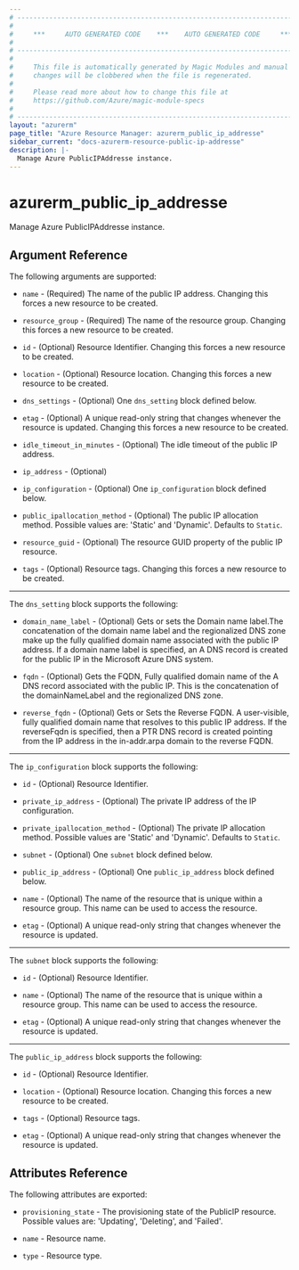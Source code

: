 ```yaml
---
# ----------------------------------------------------------------------------
#
#     ***     AUTO GENERATED CODE    ***    AUTO GENERATED CODE     ***
#
# ----------------------------------------------------------------------------
#
#     This file is automatically generated by Magic Modules and manual
#     changes will be clobbered when the file is regenerated.
#
#     Please read more about how to change this file at
#     https://github.com/Azure/magic-module-specs
#
# ----------------------------------------------------------------------------
layout: "azurerm"
page_title: "Azure Resource Manager: azurerm_public_ip_addresse"
sidebar_current: "docs-azurerm-resource-public-ip-addresse"
description: |-
  Manage Azure PublicIPAddresse instance.
---
```


# azurerm_public_ip_addresse

Manage Azure PublicIPAddresse instance.


## Argument Reference

The following arguments are supported:

* `name` - (Required) The name of the public IP address. Changing this forces a new resource to be created.

* `resource_group` - (Required) The name of the resource group. Changing this forces a new resource to be created.

* `id` - (Optional) Resource Identifier. Changing this forces a new resource to be created.

* `location` - (Optional) Resource location. Changing this forces a new resource to be created.

* `dns_settings` - (Optional) One `dns_setting` block defined below.

* `etag` - (Optional) A unique read-only string that changes whenever the resource is updated. Changing this forces a new resource to be created.

* `idle_timeout_in_minutes` - (Optional) The idle timeout of the public IP address.

* `ip_address` - (Optional) 

* `ip_configuration` - (Optional) One `ip_configuration` block defined below.

* `public_ipallocation_method` - (Optional) The public IP allocation method. Possible values are: 'Static' and 'Dynamic'. Defaults to `Static`.

* `resource_guid` - (Optional) The resource GUID property of the public IP resource.

* `tags` - (Optional) Resource tags. Changing this forces a new resource to be created.

---

The `dns_setting` block supports the following:

* `domain_name_label` - (Optional) Gets or sets the Domain name label.The concatenation of the domain name label and the regionalized DNS zone make up the fully qualified domain name associated with the public IP address. If a domain name label is specified, an A DNS record is created for the public IP in the Microsoft Azure DNS system.

* `fqdn` - (Optional) Gets the FQDN, Fully qualified domain name of the A DNS record associated with the public IP. This is the concatenation of the domainNameLabel and the regionalized DNS zone.

* `reverse_fqdn` - (Optional) Gets or Sets the Reverse FQDN. A user-visible, fully qualified domain name that resolves to this public IP address. If the reverseFqdn is specified, then a PTR DNS record is created pointing from the IP address in the in-addr.arpa domain to the reverse FQDN.

---

The `ip_configuration` block supports the following:

* `id` - (Optional) Resource Identifier.

* `private_ip_address` - (Optional) The private IP address of the IP configuration.

* `private_ipallocation_method` - (Optional) The private IP allocation method. Possible values are 'Static' and 'Dynamic'. Defaults to `Static`.

* `subnet` - (Optional) One `subnet` block defined below.

* `public_ip_address` - (Optional) One `public_ip_address` block defined below.

* `name` - (Optional) The name of the resource that is unique within a resource group. This name can be used to access the resource.

* `etag` - (Optional) A unique read-only string that changes whenever the resource is updated.


---

The `subnet` block supports the following:

* `id` - (Optional) Resource Identifier.

* `name` - (Optional) The name of the resource that is unique within a resource group. This name can be used to access the resource.

* `etag` - (Optional) A unique read-only string that changes whenever the resource is updated.

---

The `public_ip_address` block supports the following:

* `id` - (Optional) Resource Identifier.

* `location` - (Optional) Resource location. Changing this forces a new resource to be created.

* `tags` - (Optional) Resource tags.

* `etag` - (Optional) A unique read-only string that changes whenever the resource is updated.

## Attributes Reference

The following attributes are exported:

* `provisioning_state` - The provisioning state of the PublicIP resource. Possible values are: 'Updating', 'Deleting', and 'Failed'.

* `name` - Resource name.

* `type` - Resource type.
